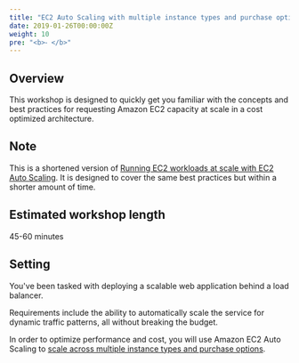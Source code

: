 ```yaml
---
title: "EC2 Auto Scaling with multiple instance types and purchase options"
date: 2019-01-26T00:00:00Z
weight: 10
pre: "<b>⁃ </b>"
---
```


## Overview 
This workshop is designed to quickly get you familiar with the concepts and best practices for requesting Amazon EC2 capacity at scale in a cost optimized architecture.

## Note
This is a shortened version of [Running EC2 workloads at scale with EC2 Auto Scaling](https://ec2spotworkshops.com/running-amazon-ec2-workloads-at-scale.html). It is designed to cover the same best practices but within a shorter amount of time.

## Estimated workshop length
45-60 minutes

## Setting
You've been tasked with deploying a scalable web application behind a load balancer.

Requirements include the ability to automatically scale the service for dynamic traffic patterns, all without breaking the budget.

In order to optimize performance and cost, you will use Amazon EC2 Auto Scaling to [scale across multiple instance types and purchase options](https://aws.amazon.com/blogs/aws/new-ec2-auto-scaling-groups-with-multiple-instance-types-purchase-options/).

